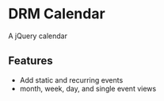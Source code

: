 # DRM Calendar

A jQuery calendar

## Features

+ Add static and recurring events
+ month, week, day, and single event views